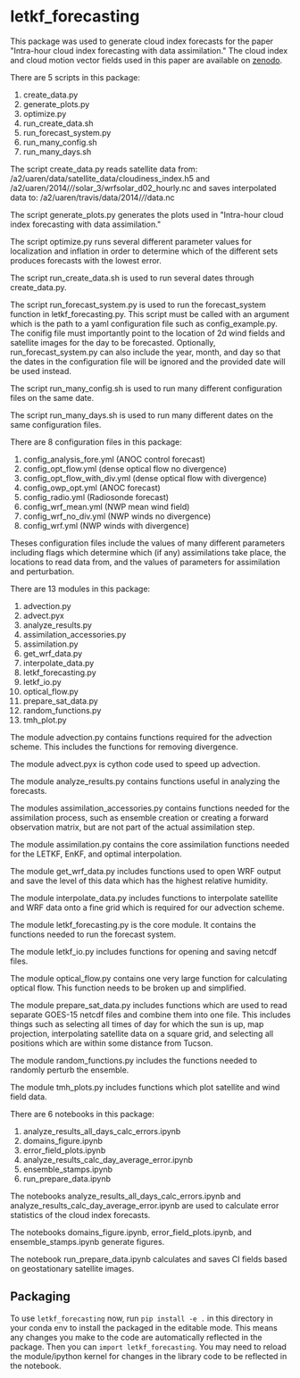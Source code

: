 # letkf_forecasting
This package was used to generate cloud index forecasts for the paper "Intra-hour cloud index forecasting with data assimilation." The cloud index and cloud motion vector fields used in this paper are available on [zenodo](https://zenodo.org/record/2574203#.XHQb1VNKh24).

There are 5 scripts in this package:
1. create_data.py
1. generate_plots.py
1. optimize.py
1. run_create_data.sh
1. run_forecast_system.py
1. run_many_config.sh
1. run_many_days.sh

The script create_data.py reads satellite data from:
/a2/uaren/data/satellite_data/cloudiness_index.h5
and
/a2/uaren/2014/*/*/solar_3/wrfsolar_d02_hourly.nc
and saves interpolated data to:
/a2/uaren/travis/data/2014/*/*/data.nc

The script generate_plots.py generates the plots used in "Intra-hour cloud index forecasting with data assimilation."

The script optimize.py runs several different parameter values for localization and inflation in order to determine which of the different sets produces forecasts with the lowest error.

The script run_create_data.sh is used to run several dates through
create_data.py.

The script run_forecast_system.py is used to run the forecast_system function
in letkf_forecasting.py. This script must be called with an argument which
is the path to a yaml configuration file such as config_example.py. The
conifig file must importantly point to the location of 2d wind fields and
satellite images for the day to be forecasted. Optionally,
run_forecast_system.py can also include the year, month, and day so that the
dates in the configuration file will be ignored and the provided date will be
used instead.

The script run_many_config.sh is used to run many different configuration files
on the same date.

The script run_many_days.sh is used to run many different dates on the same
configuration files.

There are 8 configuration files in this package:
1. config_analysis_fore.yml (ANOC control forecast)
1. config_opt_flow.yml (dense optical flow no divergence)
1. config_opt_flow_with_div.yml (dense optical flow with divergence)
1. config_owp_opt.yml (ANOC forecast)
1. config_radio.yml (Radiosonde forecast)
1. config_wrf_mean.yml (NWP mean wind field)
1. config_wrf_no_div.yml (NWP winds no divergence)
1. config_wrf.yml (NWP winds with divergence)

Theses configuration files include the values of many different parameters
including flags which determine which (if any) assimilations take place,
the locations to read data from, and the values of parameters for assimilation
and perturbation.

There are 13 modules in this package:
1. advection.py
1. advect.pyx
1. analyze_results.py
1. assimilation_accessories.py
1. assimilation.py
1. get_wrf_data.py
1. interpolate_data.py
1. letkf_forecasting.py
1. letkf_io.py
1. optical_flow.py
1. prepare_sat_data.py
1. random_functions.py
1. tmh_plot.py

The module advection.py contains functions required for the advection scheme.
This includes the functions for removing divergence.

The module advect.pyx is cython code used to speed up advection.

The module analyze_results.py contains functions useful in analyzing the
forecasts.

The modules assimilation_accessories.py contains functions needed for the
assimilation process, such as ensemble creation or creating a forward
observation matrix, but are not part of the actual assimilation step.

The module assimilation.py contains the core assimilation functions needed for
the LETKF, EnKF, and optimal interpolation.

The module get_wrf_data.py includes functions used to open WRF output and save
the level of this data which has the highest relative humidity.

The module interpolate_data.py includes functions to interpolate satellite and
WRF data onto a fine grid which is required for our advection scheme.

The module letkf_forecasting.py is the core module. It contains the functions
needed to run the forecast system.

The module letkf_io.py includes functions for opening and saving netcdf files.

The module optical_flow.py contains one very large function for calculating
optical flow. This function needs to be broken up and simplified.

The module prepare_sat_data.py includes functions which are used to read
separate GOES-15 netcdf files and combine them into one file. This includes
things such as selecting all times of day for which the sun is up, map projection,
interpolating satellite data on a square grid, and selecting all positions which
are within some distance from Tucson.

The module random_functions.py includes the functions needed to randomly perturb
the ensemble.

The module tmh_plots.py includes functions which plot satellite and wind field
data.

There are 6 notebooks in this package:
1. analyze_results_all_days_calc_errors.ipynb
1. domains_figure.ipynb
1. error_field_plots.ipynb
1. analyze_results_calc_day_average_error.ipynb
1. ensemble_stamps.ipynb
1. run_prepare_data.ipynb

The notebooks analyze_results_all_days_calc_errors.ipynb and analyze_results_calc_day_average_error.ipynb are used to calculate error statistics of the cloud index forecasts.

The notebooks domains_figure.ipynb, error_field_plots.ipynb, and ensemble_stamps.ipynb generate figures.

The notebook run_prepare_data.ipynb calculates and saves CI fields based on geostationary satellite images.

## Packaging

To use ``letkf_forecasting`` now, run ``pip install -e .`` in this directory
in your conda env to install the packaged in the editable mode. This means
any changes you make to the code are automatically reflected in the package.
Then you can ``import letkf_forecasting``.
You may need to reload the module/ipython kernel for changes in the library
code to be reflected in the notebook.

